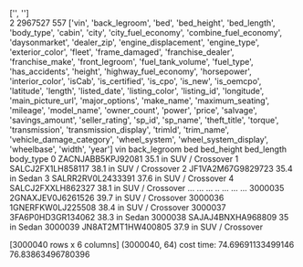 ['', '']<br>
2 2967527 557
['vin', 'back_legroom', 'bed', 'bed_height', 'bed_length', 'body_type', 'cabin', 'city', 'city_fuel_economy', 'combine_fuel_economy', 'daysonmarket', 'dealer_zip', 'engine_displacement', 'engine_type', 'exterior_color', 'fleet', 'frame_damaged', 'franchise_dealer', 'franchise_make', 'front_legroom', 'fuel_tank_volume', 'fuel_type', 'has_accidents', 'height', 'highway_fuel_economy', 'horsepower', 'interior_color', 'isCab', 'is_certified', 'is_cpo', 'is_new', 'is_oemcpo', 'latitude', 'length', 'listed_date', 'listing_color', 'listing_id', 'longitude', 'main_picture_url', 'major_options', 'make_name', 'maximum_seating', 'mileage', 'model_name', 'owner_count', 'power', 'price', 'salvage', 'savings_amount', 'seller_rating', 'sp_id', 'sp_name', 'theft_title', 'torque', 'transmission', 'transmission_display', 'trimId', 'trim_name', 'vehicle_damage_category', 'wheel_system', 'wheel_system_display', 'wheelbase', 'width', 'year']
                       vin back_legroom bed bed_height bed_length        body_type
0        ZACNJABB5KPJ92081      35.1 in                            SUV / Crossover
1        SALCJ2FX1LH858117      38.1 in                            SUV / Crossover
2        JF1VA2M67G9829723      35.4 in                                      Sedan
3        SALRR2RV0L2433391      37.6 in                            SUV / Crossover
4        SALCJ2FXXLH862327      38.1 in                            SUV / Crossover
...                    ...          ...  ..        ...        ...              ...
3000035  2GNAXJEV0J6261526      39.7 in                            SUV / Crossover
3000036  1GNERFKW0LJ225508      38.4 in                            SUV / Crossover
3000037  3FA6P0HD3GR134062      38.3 in                                      Sedan
3000038  SAJAJ4BNXHA968809        35 in                                      Sedan
3000039  JN8AT2MT1HW400805      37.9 in                            SUV / Crossover

[3000040 rows x 6 columns]
(3000040, 64)
cost time: 74.69691133499146 76.83863496780396
